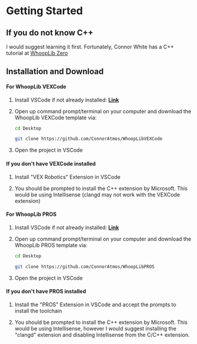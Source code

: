 # Getting Started

## If you do not know C++
I would suggest learning it first. Fortunately, Connor White has a C++ tutorial at [WhoopLib Zero](https://connoratmos.github.io/WhoopLibZero/#/)


## Installation and Download

<!-- tabs:start -->

#### **For WhoopLib VEXCode**


1. Install VSCode if not already installed: **[Link](https://code.visualstudio.com/download)**

2. Open up command prompt/terminal on your computer and download the WhoopLib VEXCode template via:

    ```bash
    cd Desktop

    git clone https://github.com/ConnorAtmos/WhoopLibVEXCode

    ```


3. Open the project in VSCode

#### If you don't have VEXCode installed

1. Install "VEX Robotics" Extension in VSCode

2. You should be prompted to install the C++ extension by Microsoft. This would be using Intellisense (clangd may not work with the VEXCode extension)


#### **For WhoopLib PROS**

1. Install VSCode if not already installed: **[Link](https://code.visualstudio.com/download)**

2. Open up command prompt/terminal on your computer and download the WhoopLib PROS template via:

    ```bash
    cd Desktop

    git clone https://github.com/ConnorAtmos/WhoopLibPROS

    ```

3. Open the project in VSCode

#### If you don't have PROS installed

1. Install the "PROS" Extension in VSCode and accept the prompts to install the toolchain

1. You should be prompted to install the C++ extension by Microsoft. This would be using Intellisense, however I would suggest installing the "clangd" extension and disabling Intellisense from the C/C++ extension.


<!-- tabs:end -->